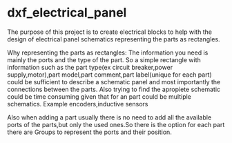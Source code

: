 # dxf_electrical_panel

The purpose of this project is to create electrical blocks to help with the design of electrical panel schematics representing the parts as rectangles.

Why representing the parts as rectangles:
  The information you need is mainly the ports and the type of the part. 
  So a simple rectangle with information such as the part type(ex circuit breaker,power supply,motor),part model,part comment,part label(unique for each part)
  could be sufficient to describe a schematic panel and most importantly the connections between the parts.
Also trying to find the apropiete schematic could be time consuming given that for an part could be multiple schematics.
  Example encoders,inductive sensors

Also when adding a part usually there is no need to add all the available ports of the parts,but only the used ones.So there is the option for each part
  there are Groups to represent the ports and their position.

